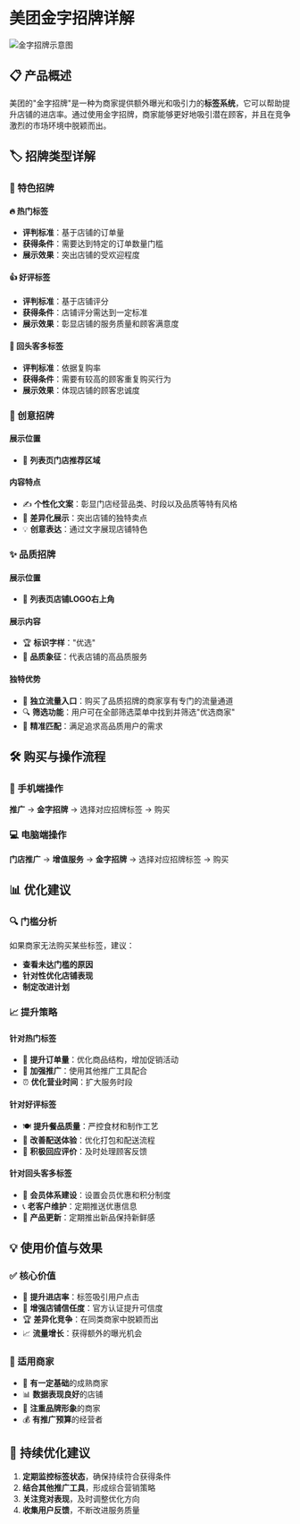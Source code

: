 # 美团金字招牌详解

![金字招牌示意图](/inline/jinzi-zhaopai-hero.png)

## 📋 产品概述

美团的"金字招牌"是一种为商家提供额外曝光和吸引力的**标签系统**，它可以帮助提升店铺的进店率。通过使用金字招牌，商家能够更好地吸引潜在顾客，并且在竞争激烈的市场环境中脱颖而出。

## 🏷️ 招牌类型详解

### 🌟 特色招牌

#### 🔥 热门标签

- **评判标准**：基于店铺的订单量
- **获得条件**：需要达到特定的订单数量门槛
- **展示效果**：突出店铺的受欢迎程度

#### 👍 好评标签

- **评判标准**：基于店铺评分
- **获得条件**：店铺评分需达到一定标准
- **展示效果**：彰显店铺的服务质量和顾客满意度

#### 🔄 回头客多标签

- **评判标准**：依据复购率
- **获得条件**：需要有较高的顾客重复购买行为
- **展示效果**：体现店铺的顾客忠诚度

### 🎨 创意招牌

#### 展示位置

- 📍 **列表页门店推荐区域**

#### 内容特点

- ✍️ **个性化文案**：彰显门店经营品类、时段以及品质等特有风格
- 🎯 **差异化展示**：突出店铺的独特卖点
- 💡 **创意表达**：通过文字展现店铺特色

### ✨ 品质招牌

#### 展示位置

- 📍 **列表页店铺LOGO右上角**

#### 展示内容

- 🏆 **标识字样**："优选"
- 🌟 **品质象征**：代表店铺的高品质服务

#### 独特优势

- 🚪 **独立流量入口**：购买了品质招牌的商家享有专门的流量通道
- 🔍 **筛选功能**：用户可在全部筛选菜单中找到并筛选"优选商家"
- 🎯 **精准匹配**：满足追求高品质用户的需求

## 🛠️ 购买与操作流程

### 📱 手机端操作

**推广** → **金字招牌** → 选择对应招牌标签 → 购买

### 💻 电脑端操作

**门店推广** → **增值服务** → **金字招牌** → 选择对应招牌标签 → 购买

## 📊 优化建议

### 🔍 门槛分析

如果商家无法购买某些标签，建议：

- **查看未达门槛的原因**
- **针对性优化店铺表现**
- **制定改进计划**

### 📈 提升策略

#### 针对热门标签

- 🎯 **提升订单量**：优化商品结构，增加促销活动
- 📢 **加强推广**：使用其他推广工具配合
- ⏰ **优化营业时间**：扩大服务时段

#### 针对好评标签

- 🍽️ **提升餐品质量**：严控食材和制作工艺
- 🚚 **改善配送体验**：优化打包和配送流程
- 💬 **积极回应评价**：及时处理顾客反馈

#### 针对回头客多标签

- 🎁 **会员体系建设**：设置会员优惠和积分制度
- 📞 **老客户维护**：定期推送优惠信息
- 🔄 **产品更新**：定期推出新品保持新鲜感

## 💡 使用价值与效果

### ✅ 核心价值

- 🎯 **提升进店率**：标签吸引用户点击
- 🌟 **增强店铺信任度**：官方认证提升可信度
- 🏆 **差异化竞争**：在同类商家中脱颖而出
- 📈 **流量增长**：获得额外的曝光机会

### 🎯 适用商家

- 💪 **有一定基础**的成熟商家
- 📊 **数据表现良好**的店铺
- 🎯 **注重品牌形象**的商家
- 💰 **有推广预算**的经营者

## 🔄 持续优化建议

1. **定期监控标签状态**，确保持续符合获得条件
2. **结合其他推广工具**，形成综合营销策略
3. **关注竞对表现**，及时调整优化方向
4. **收集用户反馈**，不断改进服务质量